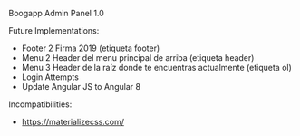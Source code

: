 Boogapp Admin Panel 1.0

Future Implementations:

- Footer 2 Firma 2019 (etiqueta footer)
- Menu 2 Header del menu principal de arriba (etiqueta header)
- Menu 3 Header de la raíz donde te encuentras actualmente (etiqueta ol)
- Login Attempts
- Update Angular JS to Angular 8

Incompatibilities:

- https://materializecss.com/
